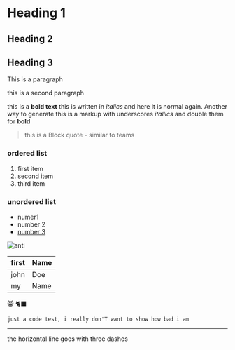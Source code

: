 
# Heading 1
## Heading 2
## Heading 3

This is a paragraph

this is a second paragraph

this is a **bold text** this is written in *italics* and here it is normal again. Another way to generate this is a markup with underscores _itallics_ and double them for __bold__

> this is a Block quote - similar to teams

### ordered list
1. first item
2. second item
3. third item

### unordered list
- numer1
- number 2
- [number 3](https://google.com)

![anti](https://www.tagesspiegel.de/images/spongebob/1209186/3-format43.jpg)

|first|Name|
|----|----|
|john|Doe|
|my|Name|


😸
🐈‍⬛


`just a code test, i really don'T want to show how bad i am`


---
the horizontal line goes with three dashes
